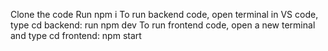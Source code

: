 Clone the code
Run npm i
To run backend code, open terminal in VS code, type cd backend: run npm dev
To run frontend code, open a new terminal and type cd frontend: npm start
